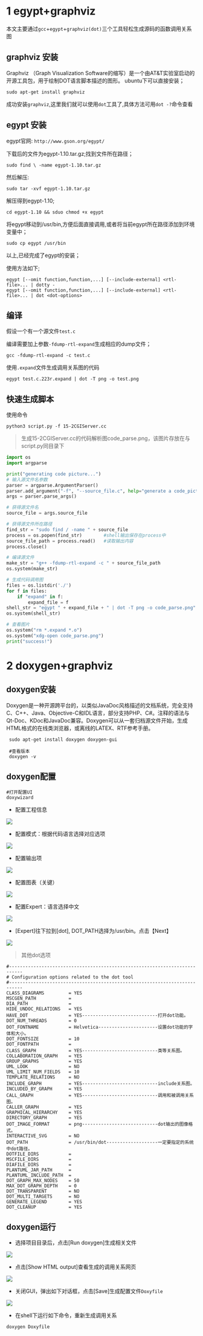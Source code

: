 # 1 egypt+graphviz

本文主要通过`gcc`+`egypt`+`graphviz(dot)`三个工具轻松生成源码的函数调用关系图

## graphviz 安装

Graphviz （Graph Visualization Software的缩写）是一个由AT&T实验室启动的开源工具包，用于绘制DOT语言脚本描述的图形。
ubuntu下可以直接安装；

```shell
sudo apt-get install graphviz
```

成功安装`graphviz`,这里我们就可以使用`dot`工具了,具体方法可用`dot -?`命令查看

## egypt 安装

egypt官网: `http://www.gson.org/egypt/`

下载后的文件为egypt-1.10.tar.gz;找到文件所在路径；

```shell
sudo find \ -name egypt-1.10.tar.gz
```

然后解压:

```shell
sudo tar -xvf egypt-1.10.tar.gz
```

解压得到egypt-1.10;

```shell
cd egypt-1.10 && sduo chmod +x egypt
```

将egypt移动到/usr/bin,方便后面直接调用,或者将当前egypt所在路径添加到环境变量中；

```shell
sudo cp egypt /usr/bin
```

以上,已经完成了egypt的安装；



使用方法如下;

```shell
egypt [--omit function,function,...] [--include-external] <rtl-file>... | dotty -
egypt [--omit function,function,...] [--include-external] <rtl-file>... | dot <dot-options>
```

## 编译

假设一个有一个源文件`test.c`

编译需要加上参数`-fdump-rtl-expand`生成相应的dump文件；

```shell
gcc -fdump-rtl-expand -c test.c
```

使用`.expand`文件生成调用关系图的代码

```shell
egypt test.c.223r.expand | dot -T png -o test.png
```

## 快速生成脚本

使用命令

```shell
python3 script.py -f 15-2CGIServer.cc
```

> 生成15-2CGIServer.cc的代码解析图code_parse.png，该图片存放在与script.py同目录下

```python
import os
import argparse

print("generating code picture...")
# 输入源文件名参数
parser = argparse.ArgumentParser()
parser.add_argument("-f", "--source_file.c", help="generate a code_picture for a .c/.cc file", type=str, dest="source_file")
args = parser.parse_args()

# 获得源文件名
source_file = args.source_file

# 获得源文件所在路径
find_str = "sudo find / -name " + source_file
process = os.popen(find_str)        #shell输出保存在process中
source_file_path = process.read()   #读取输出内容
process.close()

# 编译源文件
make_str = "g++ -fdump-rtl-expand -c " + source_file_path
os.system(make_str)

# 生成代码调用图
files = os.listdir('./')
for f in files:
    if "expand" in f:
        expand_file = f
shell_str = "egypt " + expand_file + " | dot -T png -o code_parse.png"
os.system(shell_str)

# 查看图片
os.system("rm *.expand *.o")
os.system("xdg-open code_parse.png")
print("success!")
```



# 2 doxygen+graphviz

## doxygen安装

Doxygen是一种开源跨平台的，以类似JavaDoc风格描述的文档系统，完全支持C、C++、Java、Objective-C和IDL语言，部分支持PHP、C#。注释的语法与Qt-Doc、KDoc和JavaDoc兼容。Doxygen可以从一套归档源文件开始，生成HTML格式的在线类浏览器，或离线的LATEX、RTF参考手册。

```shell
 sudo apt-get install doxygen doxygen-gui
 
 #查看版本
 doxygen -v
```



## doxygen配置

```shell
#打开配置UI
doxywizard
```

- 配置工程信息

![](assets/20191231151640902.png)

- 配置模式：根据代码语言选择对应选项

![](./assets/20191231151640800.png)

- 配置输出项

![](./assets/20191231151640666.png)

- 配置图表（关键）

![](./assets/20191231151634447.png)

- 配置Expert：语言选择中文

![](./assets/20191231151634778.png)

- [Expert]往下拉到[dot], DOT_PATH选择为/usr/bin。点击【Next】

![](assets/20191231151640966.png)

> 其他dot选项

```
#---------------------------------------------------------------------------
# Configuration options related to the dot tool
#---------------------------------------------------------------------------
CLASS_DIAGRAMS         = YES
MSCGEN_PATH            = 
DIA_PATH               = 
HIDE_UNDOC_RELATIONS   = YES
HAVE_DOT               = YES----------------------------打开dot功能。
DOT_NUM_THREADS        = 0
DOT_FONTNAME           = Helvetica----------------------设置dot功能的字体和大小。
DOT_FONTSIZE           = 10
DOT_FONTPATH           = 
CLASS_GRAPH            = YES----------------------------类等关系图。
COLLABORATION_GRAPH    = YES
GROUP_GRAPHS           = YES
UML_LOOK               = NO
UML_LIMIT_NUM_FIELDS   = 10
TEMPLATE_RELATIONS     = NO
INCLUDE_GRAPH          = YES----------------------------include关系图。
INCLUDED_BY_GRAPH      = YES
CALL_GRAPH             = YES----------------------------调用和被调用关系图。
CALLER_GRAPH           = YES
GRAPHICAL_HIERARCHY    = YES
DIRECTORY_GRAPH        = YES
DOT_IMAGE_FORMAT       = png----------------------------dot输出的图像格式。
INTERACTIVE_SVG        = NO
DOT_PATH               = /usr/bin/dot-------------------一定要指定的系统中dot路径。
DOTFILE_DIRS           = 
MSCFILE_DIRS           = 
DIAFILE_DIRS           = 
PLANTUML_JAR_PATH      = 
PLANTUML_INCLUDE_PATH  = 
DOT_GRAPH_MAX_NODES    = 50
MAX_DOT_GRAPH_DEPTH    = 0
DOT_TRANSPARENT        = NO
DOT_MULTI_TARGETS      = NO
GENERATE_LEGEND        = YES
DOT_CLEANUP            = YES
```



## doxygen运行

- 选择项目目录后，点击[Run doxygen]生成相关文件

![](assets/20191231151640903.png)

- 点击[Show HTML output]查看生成的调用关系网页

![](assets/QQ截图20210507184315.png)

- 关闭GUI，弹出如下对话框，点击[Save]生成配置文件`Doxyfile`

![](./assets/20191231151640684.png)

- 在shell下运行如下命令，重新生成调用关系

```shell
doxygen Doxyfile
```

